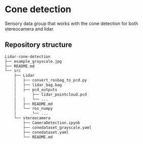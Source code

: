 # Cone detection
Sensory data group that works with the cone detection for both stereocamera and lidar.
## Repository structure
```bash
Lidar-cone-detection
├── example_grayscale.jpg
├── README.md
└── src
    ├── Lidar
    │   ├── convert_rosbag_to_pcd.py
    │   ├── lidar_bag.bag
    │   ├── pcd_outputs
    │       ├── lidar_pointcloud.pcd
    │   │   └── ...
    │   ├── README.md
    │   └── ros_numpy
    │       └── ...
    └── stereocamera
        ├── CameraDetection.ipynb
        ├── conedataset_grayscale.yaml
        ├── conedataset.yaml
        └── README.md
```
